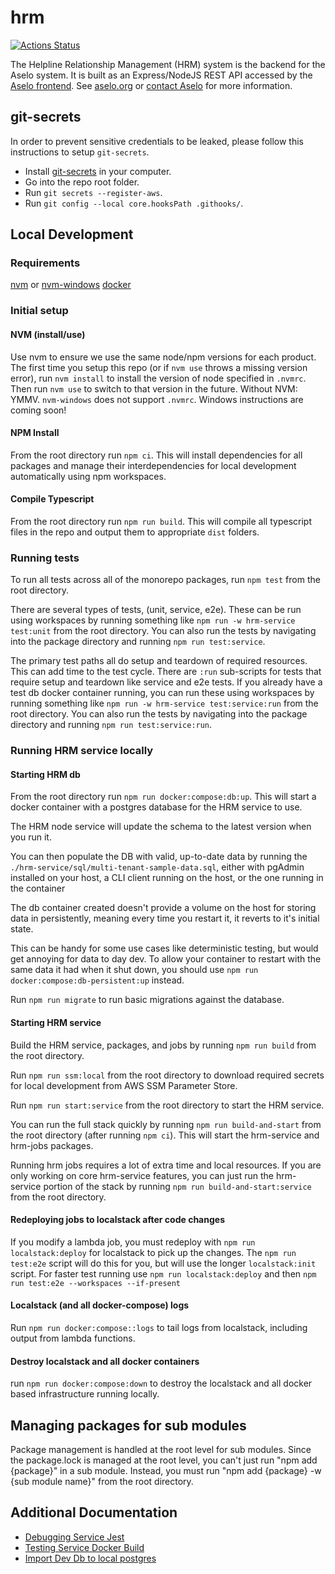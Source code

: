 # hrm

[![Actions Status](https://github.com/tech-matters/hrm/workflows/hrm-ci/badge.svg)](https://github.com/tech-matters/hrm/actions)

The Helpline Relationship Management (HRM) system is the backend for the Aselo system. It is built as an Express/NodeJS REST API accessed by the [Aselo frontend](https://www.twilio.com/docs/flex/developer/plugins). See [aselo.org](https://aselo.org/) or [contact Aselo](https://aselo.org/contact-us/) for more information.

## git-secrets

In order to prevent sensitive credentials to be leaked, please follow this instructions to setup `git-secrets`.

- Install [git-secrets](https://github.com/awslabs/git-secrets) in your computer.
- Go into the repo root folder.
- Run `git secrets --register-aws`.
- Run `git config --local core.hooksPath .githooks/`.

## Local Development

### Requirements

[nvm](https://github.com/nvm-sh/nvm) or [nvm-windows](https://github.com/coreybutler/nvm-windows)
[docker](https://docs.docker.com/get-docker/)

### Initial setup

#### NVM (install/use)

Use nvm to ensure we use the same node/npm versions for each product. The first time you setup this repo (or if `nvm use` throws a missing version error), run `nvm install` to install the version of node specified in `.nvmrc`. Then run `nvm use` to switch to that version in the future. Without NVM: YMMV. `nvm-windows` does not support `.nvmrc`. Windows instructions are coming soon!

#### NPM Install

From the root directory run `npm ci`. This will install dependencies for all packages and manage their interdependencies for local development automatically using npm workspaces.

#### Compile Typescript

From the root directory run `npm run build`. This will compile all typescript files in the repo and output them to appropriate `dist` folders.

### Running tests

To run all tests across all of the monorepo packages, run `npm test` from the root directory.

There are several types of tests, (unit, service, e2e). These can be run using workspaces by running something like `npm run -w hrm-service test:unit` from the root directory. You can also run the tests by navigating into the package directory and running `npm run test:service`.

The primary test paths all do setup and teardown of required resources. This can add time to the test cycle. There are `:run` sub-scripts for tests that require setup and teardown like service and e2e tests. If you already have a test db docker container running, you can run these using workspaces by running something like `npm run -w hrm-service test:service:run` from the root directory. You can also run the tests by navigating into the package directory and running `npm run test:service:run`.

### Running HRM service locally

#### Starting HRM db

From the root directory run `npm run docker:compose:db:up`. This will start a docker container with a postgres database for the HRM service to use.

The HRM node service will update the schema to the latest version when you run it.

You can then populate the DB with valid, up-to-date data by running the `./hrm-service/sql/multi-tenant-sample-data.sql`, either with pgAdmin installed on your host, a CLI client running on the host, or the one running in the container

The db container created doesn't provide a volume on the host for storing data in persistently, meaning every time you restart it, it reverts to it's initial state.

This can be handy for some use cases like deterministic testing, but would get annoying for data to day dev. To allow your container to restart with the same data it had when it shut down, you should use `npm run docker:compose:db-persistent:up` instead.

Run `npm run migrate` to run basic migrations against the database.

#### Starting HRM service

Build the HRM service, packages, and jobs by running `npm run build` from the root directory.

Run `npm run ssm:local` from the root directory to download required secrets for local development from AWS SSM Parameter Store.

Run `npm run start:service` from the root directory to start the HRM service.

You can run the full stack quickly by running `npm run build-and-start` from the root directory (after running `npm ci`). This will start the hrm-service and hrm-jobs packages.

Running hrm jobs requires a lot of extra time and local resources. If you are only working on core hrm-service features, you can just run the hrm-service portion of the stack by running `npm run build-and-start:service` from the root directory.

#### Redeploying jobs to localstack after code changes

If you modify a lambda job, you must redeploy with `npm run localstack:deploy` for localstack to pick up the changes. The `npm run test:e2e` script will do this for you, but will use the longer `localstack:init` script. For faster test running use `npm run localstack:deploy` and then `npm run test:e2e --workspaces --if-present`

#### Localstack (and all docker-compose) logs

Run `npm run docker:compose::logs` to tail logs from localstack, including output from lambda functions.

#### Destroy localstack and all docker containers

run `npm run docker:compose:down` to destroy the localstack and all docker based infrastructure running locally.

## Managing packages for sub modules

Package management is handled at the root level for sub modules. Since the package.lock is managed at the root level, you can't just run "npm add {package}" in a sub module. Instead, you must run "npm add {package} -w {sub module name}" from the root directory.

## Additional Documentation

- [Debugging Service Jest](./docs/debugging-service-jest.md)
- [Testing Service Docker Build](./docs/test-service-docker.md)
- [Import Dev Db to local postgres](./docs/import-dev-db-locally.md)
